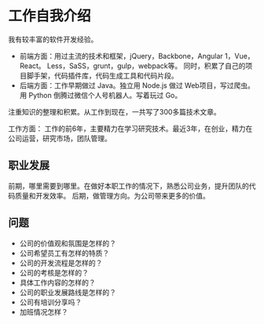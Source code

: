 # 工作自我介绍
我有较丰富的软件开发经验。
  * 前端方面：用过主流的技术和框架，jQuery，Backbone，Angular 1，Vue，React。 Less，SaSS，grunt，gulp，webpack等。 同时，积累了自己的项目脚手架，代码插件库，代码生成工具和代码片段。
  * 后端方面：工作早期做过 Java。独立用 Node.js 做过 Web项目，写过爬虫。用 Python 倒腾过微信个人号机器人。写着玩过 Go。

注重知识的整理和积累。从工作到现在，一共写了300多篇技术文章。

工作方面： 工作的前6年，主要精力在学习研究技术。最近3年，在创业，精力在公司运营，研究市场，团队管理。

## 职业发展
前期，哪里需要到哪里。在做好本职工作的情况下，熟悉公司业务，提升团队的代码质量和开发效率。
后期，做管理方向。为公司带来更多的价值。

## 问题
* 公司的价值观和氛围是怎样的？
* 公司希望员工有怎样的特质？
* 公司的开发流程是怎样的？
* 公司的考核是怎样的？
* 具体工作内容的怎样的？
* 公司的职业发展路线是怎样的？
* 公司有培训分享吗？
* 加班情况怎样？
